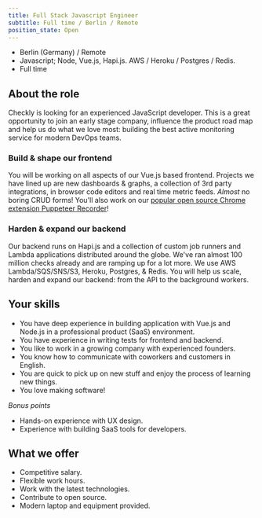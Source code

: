 ```yaml
---
title: Full Stack Javascript Engineer
subtitle: Full time / Berlin / Remote
position_state: Open
---
```


- Berlin (Germany) / Remote
- Javascript; Node, Vue.js, Hapi.js. AWS / Heroku / Postgres / Redis.
- Full time

## About the role

Checkly is looking for an experienced JavaScript developer. This is a great opportunity to join an early stage
company, influence the product road map and help us do what we love most: building the best active monitoring service for 
modern DevOps teams.

### Build & shape our frontend
You will be working on all aspects of our Vue.js based frontend. Projects we have lined up are new dashboards & graphs, a collection
of 3rd party integrations, in browser code editors and real time metric feeds. *Almost* no boring CRUD forms!
You'll also work on our [popular open source Chrome extension Puppeteer Recorder](https://github.com/checkly/puppeteer-recorder)!

### Harden & expand our backend
Our backend runs on Hapi.js and a collection of custom job runners and Lambda applications distributed around the globe.
We've ran almost 100 million checks already and are ramping up for a lot more. We use AWS Lambda/SQS/SNS/S3, Heroku, Postgres,
& Redis. You will help us scale, harden and expand our backend: from the API to the background workers.

## Your skills

- You have deep experience in building application with Vue.js and Node.js in a professional product (SaaS) environment.
- You have experience in writing tests for frontend and backend.
- You like to work in a growing company with experienced founders.
- You know how to communicate with coworkers and customers in English.
- You are quick to pick up on new stuff and enjoy the process of learning new things.
- You love making software!

*Bonus points*

- Hands-on experience with UX design. 
- Experience with building SaaS tools for developers.

## What we offer

- Competitive salary.
- Flexible work hours.
- Work with the latest technologies.
- Contribute to open source.
- Modern laptop and equipment provided.

